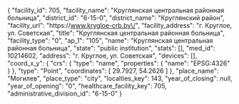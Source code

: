 {
    "facility_id": 705,
    "facility_name": "Круглянская центральная районная больница",
    "district_id": "6-15-0",
    "district_name": "Круглянский район",
    "facility_url": "https:\/\/www.krygloe-crb.by\/",
    "facility_address": "г. Круглое, ул. Советская",
    "title": "Круглянская центральная районная больница",
    "facility_type": "0",
    "ap_1": "105",
    "name": "Круглянская центральная районная больница",
    "state": "public institution",
    "stats": [],
    "med_id": 10214602,
    "address": "г. Круглое, ул. Советская",
    "devices": [],
    "coord_x_y": {
        "crs": {
            "type": "name",
            "properties": {
                "name": "EPSG:4326"
            }
        },
        "type": "Point",
        "coordinates": [
            29.7927,
            54.2626
        ]
    },
    "place_name": "Могилев",
    "place_type": "city",
    "localties_key": 143,
    "year_of_closing": null,
    "year_of_opening": "0",
    "healthcare_facility_key": 705,
    "administrative_division_id": "6-15-0"
}